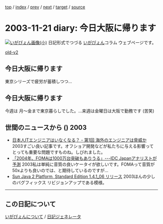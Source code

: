 [top](https://igapyon.github.io/diary/) 
 / [index](https://igapyon.github.io/diary/2003/index.html) 
 / [prev](https://igapyon.github.io/diary/2003/ig031120.html) 
 / [next](https://igapyon.github.io/diary/2003/ig031124.html) 
 / [target](https://igapyon.github.io/diary/2003/ig031121.html) 
 / [source](https://github.com/igapyon/diary/blob/gh-pages/2003/ig031121.html.src.md) 

2003-11-21 diary: 今日大阪に帰ります
=====================================================================================================
[![いがぴょん画像(小)](https://igapyon.github.io/diary/images/iga200306s.jpg "いがぴょん")](https://igapyon.github.io/diary/memo/memoigapyon.html) 日記形式でつづる [いがぴょん](https://igapyon.github.io/diary/memo/memoigapyon.html)コラム ウェブページです。

[old-v2](ig031121-orig.html)

## 今日大阪に帰ります

東京シリーズで疲労が蓄積しつつ…


## 今日大阪に帰ります

今週は 月～金まで東京暮らしでした。…来週は金曜日は大阪で勤務です (苦笑)

## 世間のニュースから () 2003

* [日本人ITエンジニアはいなくなる？ - 第1回 海外のエンジニアは脅威か](http://jibun.atmarkit.co.jp/ljibun01/rensai/noeinjp01/noeinjp01.html)  2003すごい良い記事です。オフショア開発などが私たちに与える影響ってとっても重要な問題ですものね。しびれました。
* [「2004年、FOMAは1000万台突破もありうる」---IDC Japanアナリストが予測](http://japan.cnet.com/news/com/story/0,2000047668,20062125,00.htm)  2003私は単純に音質の良いケータイが欲しいです。FOMAって音質が50xよりも良いのでは、と期待しているのですが…
* [Sun Java 2 Platform, Standard Edition 1.4.1_06 リリース](http://java.sun.com/j2se/1.4.1/ja/index.html)  2003ほんの少しのバグフィックス リビジョンアップである模様。

----------------------------------------------------------------------------------------------------

## この日記について
[いがぴょんについて](https://igapyon.github.io/diary/memo/memoigapyon.html) / [日記ジェネレータ](https://github.com/igapyon/igapyonv3)
